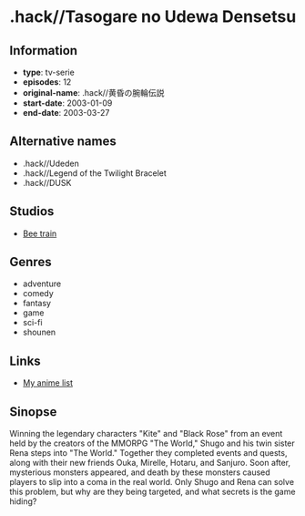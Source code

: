 # .hack//Tasogare no Udewa Densetsu

## Information

-   **type**: tv-serie
-   **episodes**: 12
-   **original-name**: .hack//黄昏の腕輪伝説
-   **start-date**: 2003-01-09
-   **end-date**: 2003-03-27

## Alternative names

-   .hack//Udeden
-   .hack//Legend of the Twilight Bracelet
-   .hack//DUSK

## Studios

-   [Bee train](http://www.beetrain.co.jp/)

## Genres

-   adventure
-   comedy
-   fantasy
-   game
-   sci-fi
-   shounen

## Links

-   [My anime list](https://myanimelist.net/anime/298/hack__Tasogare_no_Udewa_Densetsu)

## Sinopse

Winning the legendary characters "Kite" and "Black Rose" from an event held by the creators of the MMORPG "The World," Shugo and his twin sister Rena steps into "The World." Together they completed events and quests, along with their new friends Ouka, Mirelle, Hotaru, and Sanjuro. Soon after, mysterious monsters appeared, and death by these monsters caused players to slip into a coma in the real world. Only Shugo and Rena can solve this problem, but why are they being targeted, and what secrets is the game hiding?
